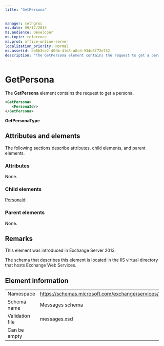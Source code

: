 ```yaml
---
title: "GetPersona"
 
 
manager: sethgros
ms.date: 09/17/2015
ms.audience: Developer
ms.topic: reference
ms.prod: office-online-server
localization_priority: Normal
ms.assetid: ea5b3ce2-40db-41e8-a8cd-934e8f72e782
description: "The GetPersona element contains the request to get a persona."
---
```


# GetPersona

The **GetPersona** element contains the request to get a persona. 
  
```XML
<GetPersona>
   <PersonaId/>
</GetPersona>
```

 **GetPersonaType**
## Attributes and elements

The following sections describe attributes, child elements, and parent elements.
  
### Attributes

None.
  
### Child elements

[PersonaId](personaid.md)
  
### Parent elements

None.
  
## Remarks

This element was introduced in Exchange Server 2013.
  
The schema that describes this element is located in the IIS virtual directory that hosts Exchange Web Services.
  
## Element information

|||
|:-----|:-----|
|Namespace  <br/> |https://schemas.microsoft.com/exchange/services/2006/messages  <br/> |
|Schema name  <br/> |Messages schema  <br/> |
|Validation file  <br/> |messages.xsd  <br/> |
|Can be empty  <br/> ||
   

